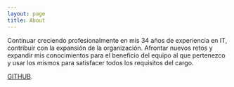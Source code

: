 ```yaml
---
layout: page
title: About
---
```


Continuar creciendo profesionalmente en mis 34 años de experiencia en IT, contribuir con la expansión de la organización. Afrontar nuevos retos y expandir mis conocimientos para el beneficio del equipo al que pertenezco y usar los mismos para satisfacer todos los requisitos del cargo.

[GITHUB](https://github.com/parramiguel).
